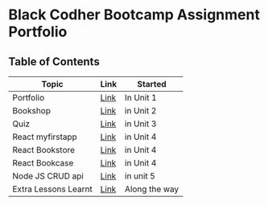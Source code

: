 
# Black Codher Bootcamp Assignment Portfolio


## Table of Contents
| Topic | Link | Started |
| --- | --- | --- |
| Portfolio | [Link](https://github.com/AffirmedVisionary/blackcodher-bootcamp/tree/master/html/portfolio) | In Unit 1 |
| Bookshop | [Link](https://github.com/AffirmedVisionary/blackcodher-bootcamp/tree/master/html/bookshop) | in Unit 2 |
| Quiz | [Link](https://github.com/AffirmedVisionary/blackcodher-bootcamp/tree/master/javascript/quiz-along) | in Unit 3 |
| React myfirstapp | [Link](https://github.com/AffirmedVisionary/blackcodher-bootcamp/tree/master/react-and-react-native/myfirstapp) | in Unit 4 |
| React Bookstore | [Link](https://github.com/AffirmedVisionary/blackcodher-bootcamp/tree/master/react-and-react-native/bookstore-react) | in Unit 4 |
| React Bookcase | [Link](https://github.com/AffirmedVisionary/blackcodher-react-mybookcase2) | in Unit 4 |
| Node JS CRUD api | [Link](https://github.com/AffirmedVisionary/blackcodher-bootcamp/tree/master/nodeJS/crud-profile-api) | in unit 5 |
|Extra Lessons Learnt | [Link](https://github.com/AffirmedVisionary/blackcodher-bootcamp/tree/master/Extras) | Along the way |